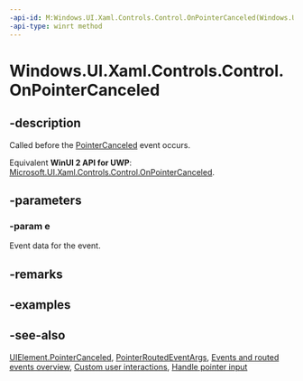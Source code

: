 ```yaml
---
-api-id: M:Windows.UI.Xaml.Controls.Control.OnPointerCanceled(Windows.UI.Xaml.Input.PointerRoutedEventArgs)
-api-type: winrt method
---
```


<!-- Method syntax
virtual protected void OnPointerCanceled(Windows.UI.Xaml.Input.PointerRoutedEventArgs e)
-->

# Windows.UI.Xaml.Controls.Control.OnPointerCanceled

## -description
Called before the [PointerCanceled](../windows.ui.xaml/uielement_pointercanceled.md) event occurs.

Equivalent **WinUI 2 API for UWP**: [Microsoft.UI.Xaml.Controls.Control.OnPointerCanceled](/windows/winui/api/microsoft.ui.xaml.controls.control.onpointercanceled).

## -parameters
### -param e
Event data for the event.

## -remarks

## -examples

## -see-also
[UIElement.PointerCanceled](../windows.ui.xaml/uielement_pointercanceled.md), [PointerRoutedEventArgs](../windows.ui.xaml.input/pointerroutedeventargs.md), [Events and routed events overview](/windows/uwp/xaml-platform/events-and-routed-events-overview), [Custom user interactions](/windows/uwp/design/layout/index), [Handle pointer input](/windows/uwp/input-and-devices/handle-pointer-input)
